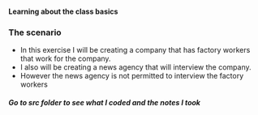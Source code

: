 #### Learning about the class basics
### The scenario 
- In this exercise I will be creating a company that has factory workers that work for the company. 
- I also will be creating a news agency that will interview the company. 
- However the news agency is not permitted to interview the factory workers 
##### Go to src folder to see what I coded and the notes I took 

